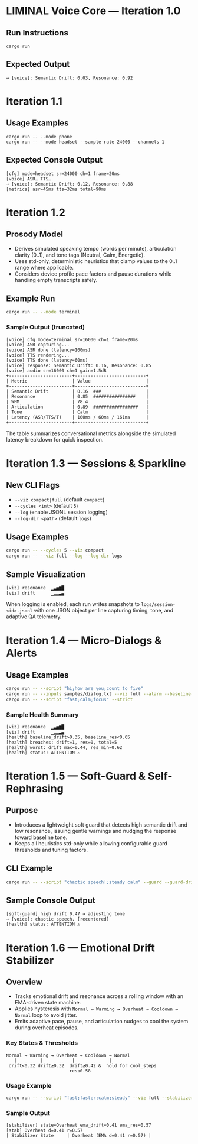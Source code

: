 # LIMINAL Voice Core — Iteration 1.0

## Run Instructions

```
cargo run
```

## Expected Output

```
→ [voice]: Semantic Drift: 0.03, Resonance: 0.92
```

# Iteration 1.1

## Usage Examples

```
cargo run -- --mode phone
cargo run -- --mode headset --sample-rate 24000 --channels 1
```

## Expected Console Output

```
[cfg] mode=headset sr=24000 ch=1 frame=20ms
[voice] ASR… TTS…
→ [voice]: Semantic Drift: 0.12, Resonance: 0.88
[metrics] asr=45ms tts=32ms total=90ms
```

# Iteration 1.2

## Prosody Model
- Derives simulated speaking tempo (words per minute), articulation clarity (0..1), and tone tags (Neutral, Calm, Energetic).
- Uses std-only, deterministic heuristics that clamp values to the 0..1 range where applicable.
- Considers device profile pace factors and pause durations while handling empty transcripts safely.

## Example Run

```bash
cargo run -- --mode terminal
```

### Sample Output (truncated)

```
[voice] cfg mode=terminal sr=16000 ch=1 frame=20ms
[voice] ASR capturing...
[voice] ASR done (latency=100ms)
[voice] TTS rendering...
[voice] TTS done (latency=60ms)
[voice] response: Semantic Drift: 0.16, Resonance: 0.85
[voice] audio sr=16000 ch=1 gain=1.5dB
+------------------------+---------------------------+
| Metric                 | Value                     |
+------------------------+---------------------------+
| Semantic Drift         | 0.16  ###                 |
| Resonance              | 0.85  ################    |
| WPM                    | 78.4                      |
| Articulation           | 0.89  #################   |
| Tone                   | Calm                      |
| Latency (ASR/TTS/T)    | 100ms / 60ms / 161ms      |
+------------------------+---------------------------+
```

The table summarizes conversational metrics alongside the simulated latency breakdown for quick inspection.

# Iteration 1.3 — Sessions & Sparkline

## New CLI Flags
- `--viz compact|full` (default `compact`)
- `--cycles <int>` (default `5`)
- `--log` (enable JSONL session logging)
- `--log-dir <path>` (default `logs`)

## Usage Examples

```bash
cargo run -- --cycles 5 --viz compact
cargo run -- --viz full --log --log-dir logs
```

## Sample Visualization

```
[viz] resonance  ▁▃▅▆█
[viz] drift      ▁▂▂▃▄
```

When logging is enabled, each run writes snapshots to `logs/session-<id>.jsonl` with one JSON object per line capturing timing, tone, and adaptive QA telemetry.

# Iteration 1.4 — Micro-Dialogs & Alerts

## Usage Examples

```bash
cargo run -- --script "hi;how are you;count to five"
cargo run -- --inputs samples/dialog.txt --viz full --alarm --baseline-drift 0.30 --baseline-res 0.70
cargo run -- --script "fast;calm;focus" --strict
```

### Sample Health Summary

```
[viz] resonance  ▁▃▅▆█
[viz] drift      ▁▂▂▃▄
[health] baseline_drift>0.35, baseline_res<0.65
[health] breaches: drift=1, res=0, total=5
[health] worst: drift_max=0.44, res_min=0.62
[health] status: ATTENTION ⚠️
```

# Iteration 1.5 — Soft-Guard & Self-Rephrasing

## Purpose
- Introduces a lightweight soft guard that detects high semantic drift and low resonance, issuing gentle warnings and nudging the response toward baseline tone.
- Keeps all heuristics std-only while allowing configurable guard thresholds and tuning factors.

## CLI Example

```bash
cargo run -- --script "chaotic speech!;steady calm" --guard --guard-drift 0.35 --guard-res 0.70
```

## Sample Console Output

```
[soft-guard] high drift 0.47 → adjusting tone
→ [voice]: chaotic speech. [recentered]
[health] status: ATTENTION ⚠️
```

# Iteration 1.6 — Emotional Drift Stabilizer

## Overview
- Tracks emotional drift and resonance across a rolling window with an EMA-driven state machine.
- Applies hysteresis with `Normal → Warming → Overheat → Cooldown → Normal` loop to avoid jitter.
- Emits adaptive pace, pause, and articulation nudges to cool the system during overheat episodes.

### Key States & Thresholds
```
Normal → Warming → Overheat → Cooldown → Normal
   |         |           |             |
 drift<0.32 drift≥0.32  drift≥0.42 &  hold for cool_steps
                        res≤0.58
```

### Usage Example

```bash
cargo run -- --script "fast;faster;calm;steady" --viz full --stabilizer --stab-hot 0.40
```

### Sample Output

```
[stabilizer] state=Overheat ema_drift=0.41 ema_res=0.57
[stab] Overheat d=0.41 r=0.57
| Stabilizer State     | Overheat (EMA d=0.41 r=0.57) |
```
